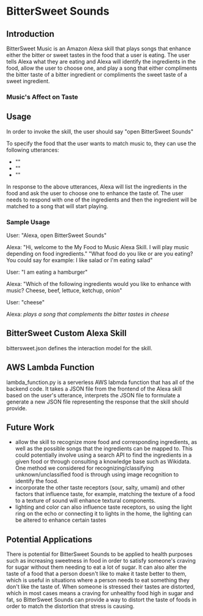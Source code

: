 # BitterSweet Sounds

## Introduction

BitterSweet Music is an Amazon Alexa skill that plays songs that enhance either the bitter or sweet tastes in the food that a user is eating.  The user tells Alexa what they are eating and Alexa will identify the ingredients in the food, allow the user to choose one, and play a song that either compliments the bitter taste of a bitter ingredient or compliments the sweet taste of a sweet ingredient.

### Music's Affect on Taste



## Usage

In order to invoke the skill, the user should say "open BitterSweet Sounds"

To specify the food that the user wants to match music to, they can use the following utterances:
* ""
* ""
* ""

In response to the above utterances, Alexa will list the ingredients in the food and ask the user to choose one to enhance the taste of. The user needs to respond with one of the ingredients and then the ingredient will be matched to a song that will start playing.



### Sample Usage

User: "Alexa, open BitterSweet Sounds"

Alexa: 
"Hi, welcome to the My Food to Music Alexa Skill. I will play music depending on food ingredients."
"What food do you like or are you eating? You could say for example: I like salad or I'm eating salad"

User: "I am eating a hamburger"

Alexa: "Which of the following ingredients would you like to enhance with music? Cheese, beef, lettuce, ketchup, onion"

User: "cheese"

Alexa: *plays a song that complements the bitter tastes in cheese*

## BitterSweet Custom Alexa Skill

bittersweet.json defines the interaction model for the skill.


## AWS Lambda Function

lambda_function.py is a serverless AWS labmda function that has all of the backend code.  It takes a JSON file from the frontend of the Alexa skill based on the user's utterance, interprets the JSON file to formulate a generate a new JSON file representing the response that the skill should provide.


## Future Work

* allow the skill to recognize more food and corresponding ingredients, as well as the possible songs that the ingredients can be mapped to.  This could potentially involve using a search API to find the ingredients in a given food or through consulting a knowledge base such as Wikidata.  One method we considered for recognizing/classifying unknown/unclassified food is through using image recognition to identify the food.
* incorporate the other taste receptors (sour, salty, umami) and other factors that influence taste, for example, matching the texture of a food to a texture of sound will enhance textural components.
* lighting and color can also influence taste receptors, so using the light ring on the echo or connecting it to lights in the home, the lighting can be altered to enhance certain tastes

## Potential Applications

There is potential for BitterSweet Sounds to be applied to health purposes such as increasing sweetness in food in order to satisfy someone's craving for sugar without them needing to eat a lot of sugar. It can also alter the taste of a food that a person doesn't like to make it taste better to them, which is useful in situations where a person needs to eat something they don't like the taste of. When someone is stressed their tastes are distorted, which in most cases means a craving for unhealthy food high in sugar and fat, so BitterSweet Sounds can provide a way to distort the taste of foods in order to match the distortion that stress is causing.
